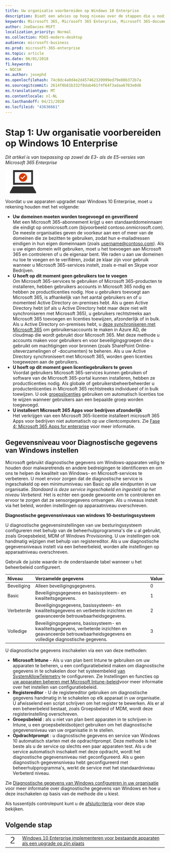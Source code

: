 ```yaml
---
title: Uw organisatie voorbereiden op Windows 10 Enterprise
description: Biedt een advies op hoog niveau over de stappen die u nodig hebt om Windows 10 Enterprise op pc's te implementeren als onderdeel van Microsoft 365 Enterprise.
keywords: Microsoft 365, Microsoft 365 Enterprise, Microsoft 365-documentatie, Windows 10 Enterprise, implementatie
author: JoeDavies-MSFT
localization_priority: Normal
ms.collection: M365-modern-desktop
audience: microsoft-business
ms.prod: microsoft-365-enterprise
ms.topic: article
ms.date: 06/01/2018
f1.keywords:
- NOCSH
ms.author: josephd
ms.openlocfilehash: 74c8dc4a0d4e2d457462320999ed79e80b372b7a
ms.sourcegitcommit: 2614f8b81b332f8dab461f4f64f3adaa6703e0d6
ms.translationtype: MT
ms.contentlocale: nl-NL
ms.lasthandoff: 04/21/2020
ms.locfileid: "43636661"
---
```

# <a name="step-1-prepare-your-organization-for-windows-10-enterprise"></a>Stap 1: Uw organisatie voorbereiden op Windows 10 Enterprise

*Dit artikel is van toepassing op zowel de E3- als de E5-versies van Microsoft 365 Enterprise*

![Fase 3: Windows 10 Enterprise](../media/deploy-foundation-infrastructure/win10enterprise_icon-small.png)

Voordat u uw apparaten upgradet naar Windows 10 Enterprise, moet u rekening houden met het volgende:

- **Uw domeinen moeten worden toegevoegd en geverifieerd** <br>
  Met een Microsoft 365-abonnement krijgt u een standaarddomeinnaam die eindigt op onmicrosoft.com (bijvoorbeeld contoso.onmicrosoft.com). De meeste organisaties geven de voorkeur aan een of meer van de domeinen die ze bezitten te gebruiken, zodat hun e-mailadressen eindigen in hun eigen domeinnaam (zoals username@contoso.com). Als u uw eigen domein wilt gebruiken, moet u het toevoegen aan Microsoft 365 en controleren of u de eigenaar bent. We raden u aan uw domeinen nu toe te voegen en te verifiëren, zodat ze klaar zijn voor gebruik wanneer u Microsoft 365-services instelt, zoals e-mail en Skype voor Bedrijven.
- **U hoeft op dit moment geen gebruikers toe te voegen** <br>
  Om Microsoft 365-services te gebruiken of Microsoft 365-producten te installeren, hebben gebruikers accounts in Microsoft 365 nodig en hebben ze productlicenties nodig. Hoe u gebruikers toevoegt aan Microsoft 365, is afhankelijk van het aantal gebruikers en of u momenteel Active Directory on-premises hebt. Als u geen Active Directory hebt (of als u Active Directory hebt maar deze niet wilt synchroniseren met Microsoft 365), u gebruikers rechtstreeks aan Microsoft 365 toevoegen en licenties toewijzen, afzonderlijk of in bulk. <br>
  Als u Active Directory on-premises hebt, u [deze synchroniseren met Microsoft 365](identity-add-user-accounts.md#identity-sync) om gebruikersaccounts te maken in Azure AD, de cloudmap die wordt gebruikt door Microsoft 365. Met deze methode u accounts maken voor gebruikers en voor beveiligingsgroepen die u gebruikt om machtigingen voor bronnen (zoals SharePoint Online-siteverzamelingen of -documenten) te beheren. Als u uw Active Directory synchroniseert met Microsoft 365, worden geen licenties toegewezen aan de gebruikers.
- **U hoeft op dit moment geen licentiegebruikers te geven** <br>
  Voordat gebruikers Microsoft 365-services kunnen gebruiken of software van de Microsoft 365-portal kunnen installeren, hebben ze productlicenties nodig. Als globale of gebruikersbeheerbeheerder u productenlicenties in Microsoft 365 rechtstreeks individueel of in bulk toewijzen. U ook [groepslicenties](identity-use-group-management.md#identity-group-license) gebruiken om automatisch licenties toe te wijzen wanneer gebruikers aan een bepaalde groep worden toegevoegd. 
- **U installeert Microsoft 365 Apps voor bedrijven afzonderlijk** <br>
  Het verkrijgen van een Microsoft 365-licentie installeert microsoft 365 Apps voor bedrijven niet automatisch op uw clientcomputers. Zie [Fase 4: Microsoft 365 Apps for enterprise](office365proplus-infrastructure.md) voor meer informatie. 

## <a name="set-windows-diagnostics-data-level"></a>Gegevensniveau voor Diagnostische gegevens van Windows instellen

Microsoft gebruikt diagnostische gegevens om Windows-apparaten veilig te houden door malwaretrends en andere bedreigingen te identificeren en om ons te helpen de kwaliteit van Windows- en Microsoft-services te verbeteren. U moet ervoor zorgen dat de diagnostische service is ingeschakeld op een minimumniveau van Basic op alle eindpunten in uw organisatie. *Standaard is deze service ingeschakeld en ingesteld op het niveau Verbeterd.* Het is echter een goede gewoonte om te controleren en ervoor te zorgen dat ze sensorgegevens ontvangen. Als u niveaus instelt via het beleid, worden instellingen op apparaatniveau overschreven. 

**Diagnostische gegevensniveaus van windows 10-besturingssysteem**

U diagnostische gegevensinstellingen van uw besturingssysteem configureren met behulp van de beheerhulpprogramma's die u al gebruikt, zoals Groepsbeleid, MDM of Windows Provisioning. U uw instellingen ook handmatig wijzigen met behulp van registereditor. Als u uw diagnostische gegevensniveaus instelt via een beheerbeleid, worden alle instellingen op apparaatniveau overschreven.

Gebruik de juiste waarde in de onderstaande tabel wanneer u het beheerbeleid configureert.

| Niveau | Verzamelde gegevens | Value |
|:--- |:--- |:--- |
| Beveiliging | Alleen beveiligingsgegevens. | 0 |
| Basic | Beveiligingsgegevens en basissysteem- en kwaliteitsgegevens. | 1 |
| Verbeterde | Beveiligingsgegevens, basissysteem- en kwaliteitsgegevens en verbeterde inzichten en geavanceerde betrouwbaarheidsgegevens. | 2 |
| Volledige | Beveiligingsgegevens, basissysteem- en kwaliteitsgegevens, verbeterde inzichten en geavanceerde betrouwbaarheidsgegevens en volledige diagnostische gegevens. | 3 |

U diagnostische gegevens inschakelen via een van deze methoden:

* **Microsoft Intune** - Als u van plan bent Intune te gebruiken om uw apparaten te beheren, u een configuratiebeleid maken om diagnostische gegevens in te schakelen door het systeembeleid <a href="https://docs.microsoft.com/windows/client-management/mdm/policy-csp-system#system-allowtelemetry" target="blank">van SystemAllowTelemetry</a> te configureren. Zie Instellingen en functies op [uw apparaten beheren met Microsoft Intune-beleid](https://aka.ms/intuneconfigpolicies)voor meer informatie over het instellen van configuratiebeleid.
* **Registereditor** - U de registereditor gebruiken om diagnostische gegevens handmatig in te schakelen op elk apparaat in uw organisatie. U afwisselend een script schrijven om het register te bewerken. Als er al een beheerbeleid bestaat, zoals Groepsbeleid of MDM, wordt deze registerinstelling overschreven.
* **Groepsbeleid** : als u niet van plan bent apparaten in te schrijven in Intune, u een groepsbeleidsobject gebruiken om het diagnostische gegevensniveau van uw organisatie in te stellen.
* **Opdrachtprompt** : u diagnostische gegevens en service van Windows 10 automatisch starten met de opdrachtprompt. Deze methode is het beste als u de service op slechts een paar apparaten test. Als u de service automatisch inschakelt met deze opdracht, wordt het diagnostische gegevensniveau niet geconfigureerd. Als u geen diagnostisch gegevensniveau hebt geconfigureerd met beheerhulpprogramma's, werkt de service met het standaardniveau Verbeterd niveau.

Zie [Diagnostische gegevens van Windows configureren in uw organisatie](https://docs.microsoft.com/windows/configuration/configure-windows-diagnostic-data-in-your-organization) voor meer informatie over diagnostische gegevens van Windows en hoe u deze inschakelen op basis van de methode die u kiest.

Als tussentijds controlepunt kunt u de [afsluitcriteria](windows10-exit-criteria.md#crit-windows10-step1) voor deze stap bekijken.

## <a name="next-step"></a>Volgende stap

|||
|:-------|:-----|
|![Stap 2](../media/stepnumbers/Step2.png)| [Windows 10 Enterprise implementeren voor bestaande apparaten als een upgrade op zijn plaats](windows10-deploy-inplaceupgrade.md) |






